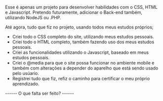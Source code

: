Esse é apenas um projeto para desenvolver habilidades com o CSS, HTML e Javascript.
Pretendo futuramente, adicionar o Back-end também, utilizando NodeJS ou .PHP.

Até agora, tudo que fiz no projeto, usando todos meus estudos próprios;
- Criei todo o CSS completo do site, utilizando meus estudos pessoais.
- Criei todo o HTML completo, também fazendo uso dos meus estudos pessoais.
- Criei as funcionalidades utilizando o Javascript, baseado em meus estudos pessoais.
- Criei o @media para que o site possa funcionar no ambiente mobile e também com alterações a depender do aparelho que está sendo usado pelo usúario.
- Registrei tudo que fiz, refiz o caminho para certificar o meu próprio aprendizado.

------ O que falta ser feito? ------